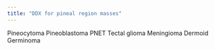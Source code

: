 ```yaml
---
title: "DDX for pineal region masses"
---
```

Pineocytoma
Pineoblastoma
PNET
Tectal glioma
Meningioma
Dermoid 
Germinoma

